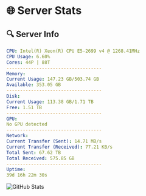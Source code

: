 # 🌐 Server Stats
## 🔍 Server Info
```yaml
CPU: Intel(R) Xeon(R) CPU E5-2699 v4 @ 1268.41MHz
CPU Usage: 6.60%
Cores: 44P | 88T
-----------------------------------
Memory:
Current Usage: 147.23 GB/503.74 GB
Available: 353.05 GB
-----------------------------------
Disk:
Current Usage: 113.38 GB/1.71 TB
Free: 1.51 TB
-----------------------------------
GPU:
No GPU detected
-----------------------------------
Network:
Current Transfer (Sent): 14.71 MB/s
Current Transfer (Received): 77.21 KB/s
Total Sent: 67.62 TB
Total Received: 575.85 GB
-----------------------------------
Uptime:
39d 16h 22m 30s
```
![GitHub Stats](https://img.shields.io/badge/Updated-2025-04-16_13:45:19-blue)